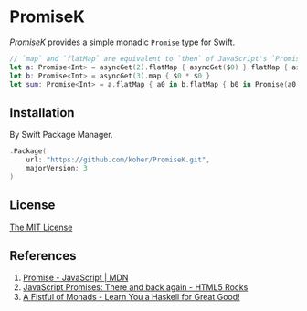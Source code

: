 PromiseK
============================

_PromiseK_ provides a simple monadic `Promise` type for Swift.

```swift
// `map` and `flatMap` are equivalent to `then` of JavaScript's `Promise`
let a: Promise<Int> = asyncGet(2).flatMap { asyncGet($0) }.flatMap { asyncGet($0) }
let b: Promise<Int> = asyncGet(3).map { $0 * $0 }
let sum: Promise<Int> = a.flatMap { a0 in b.flatMap { b0 in Promise(a0 + b0) } }
```

Installation
----------------------------

By Swift Package Manager.

```swift
.Package(
    url: "https://github.com/koher/PromiseK.git",
    majorVersion: 3
)
```

License
----------------------------

[The MIT License](LICENSE)

References
----------------------------

1. [Promise - JavaScript | MDN](https://developer.mozilla.org/en-US/docs/Web/JavaScript/Reference/Global_Objects/Promise)
2. [JavaScript Promises: There and back again - HTML5 Rocks](http://www.html5rocks.com/en/tutorials/es6/promises/)
3. [A Fistful of Monads - Learn You a Haskell for Great Good!](http://learnyouahaskell.com/a-fistful-of-monads)
